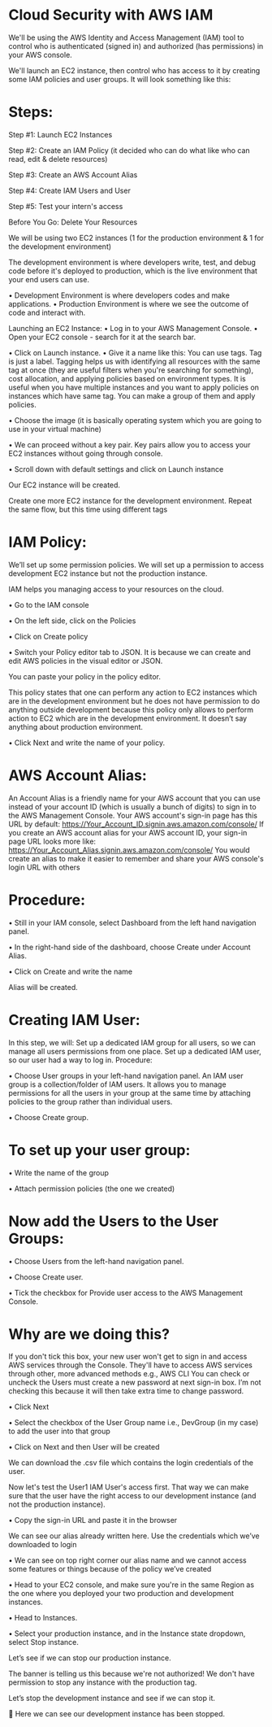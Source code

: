 # Cloud Security with AWS IAM
We'll be using the AWS Identity and Access Management (IAM) tool to control who is authenticated (signed in) and authorized (has permissions) in your AWS console.

We'll launch an EC2 instance, then control who has access to it by creating some IAM policies and user groups. It will look something like this:
 

# Steps:
Step #1: Launch EC2 Instances

Step #2: Create an IAM Policy (it decided who can do what like who can read, edit & delete resources)

Step #3: Create an AWS Account Alias

Step #4: Create IAM Users and User

Step #5: Test your intern's access

Before You Go: Delete Your Resources

We will be using two EC2 instances (1 for the production environment & 1 for the development environment)

The development environment is where developers write, test, and debug code before it's deployed to production, which is the live environment that your end users can use.

•	Development Environment is where developers codes and make applications.
•	Production Environment is where we see the outcome of code and interact with.

Launching an EC2 Instance:
•	Log in to your AWS Management Console.
•	Open your EC2 console - search for it at the search bar.
 
 
•	Click on Launch instance.
•	Give it a name like this:
You can use tags. Tag is just a label. Tagging helps us with identifying all resources with the same tag at once (they are useful filters when you're searching for something), cost allocation, and applying policies based on environment types. It is useful when you have multiple instances and you want to apply policies on instances which have same tag. You can make a group of them and apply policies.
 
•	Choose the image (it is basically operating system which you are going to use in your virtual machine)
 
•	We can proceed without a key pair.
Key pairs allow you to access your EC2 instances without going through console.
 
•	Scroll down with default settings and click on Launch instance
 
Our EC2 instance will be created.
 

Create one more EC2 instance for the development environment.
Repeat the same flow, but this time using different tags
  

# IAM Policy:
We’ll set up some permission policies. We will set up a permission to access development EC2 instance but not the production instance.

IAM helps you managing access to your resources on the cloud.

•	Go to the IAM console
 
•	On the left side, click on the Policies
 
•	Click on Create policy
 
•	Switch your Policy editor tab to JSON.
It is because we can create and edit AWS policies in the visual editor or JSON.
 
You can paste your policy in the policy editor.


 

This policy states that one can perform any action to EC2 instances which are in the development environment but he does not have permission to do anything outside development because this policy only allows to perform action to EC2 which are in the development environment. It doesn’t say anything about production environment.

•	Click Next and write the name of your policy.
 
# AWS Account Alias:
An Account Alias is a friendly name for your AWS account that you can use instead of your account ID (which is usually a bunch of digits) to sign in to the AWS Management Console.
Your AWS account's sign-in page has this URL by default: https://Your_Account_ID.signin.aws.amazon.com/console/
If you create an AWS account alias for your AWS account ID, your sign-in page URL looks more like: https://Your_Account_Alias.signin.aws.amazon.com/console/
You would create an alias to make it easier to remember and share your AWS console's login URL with others

# Procedure:
•	Still in your IAM console, select Dashboard from the left hand navigation panel.

•	In the right-hand side of the dashboard, choose Create under Account Alias.
 
•	Click on Create and write the name
 
Alias will be created.
 

# Creating IAM User:
In this step, we will:
Set up a dedicated IAM group for all users, so we can manage all users permissions from one place. Set up a dedicated IAM user, so our user had a way to log in.
Procedure:

•	Choose User groups in your left-hand navigation panel.
An IAM user group is a collection/folder of IAM users. It allows you to manage permissions for all the users in your group at the same time by attaching policies to the group rather than individual users.

•	Choose Create group.
 
 
# To set up your user group:

•	Write the name of the group

•	Attach permission policies (the one we created)
 

# Now add the Users to the User Groups:

•	Choose Users from the left-hand navigation panel.

•	Choose Create user.
 
•	Tick the checkbox for Provide user access to the AWS Management Console.

# Why are we doing this?
If you don't tick this box, your new user won't get to sign in and access AWS services through the Console. They'll have to access AWS services through other, more advanced methods e.g., AWS CLI
You can check or uncheck the Users must create a new password at next sign-in box. I’m not checking this because it will then take extra time to change password.

•	Click Next

•	Select the checkbox of the User Group name i.e., DevGroup (in my case) to add the user into that group
 
•	Click on Next and then User will be created
 
We can download the .csv file which contains the login credentials of the user.

Now let's test the User1 IAM User's access first. That way we can make sure that the user have the right access to our development instance (and not the production instance).

•	Copy the sign-in URL and paste it in the browser
 
We can see our alias already written here. Use the credentials which we’ve downloaded to login
 
•	We can see on top right corner our alias name and we cannot access some features or things because of the policy we’ve created

•	Head to your EC2 console, and make sure you're in the same Region as the one where you deployed your two production and development instances.

•	Head to Instances.

•	Select your production instance, and in the Instance state dropdown, select Stop instance.


Let’s see if we can stop our production instance.
 
The banner is telling us this because we're not authorized! We don't have permission to stop any instance with the production tag.

Let’s stop the development instance and see if we can stop it.
 
 	Here we can see our development instance has been stopped.











